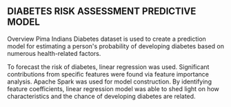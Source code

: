 DIABETES RISK ASSESSMENT PREDICTIVE MODEL
-
Overview
Pima Indians Diabetes dataset is used to create a prediction model for estimating a person's probability of developing diabetes based on numerous health-related factors.

To forecast the risk of diabetes, linear regression was used.
Significant contributions from specific features were found via feature importance analysis.
Apache Spark was used for model construction.
By identifying feature coefficients, linear regression model was able to shed light on how characteristics and the chance of developing diabetes are related.



